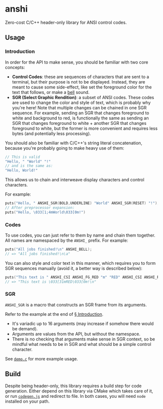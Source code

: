 # anshi

Zero-cost C/C++ header-only library for ANSI control codes.

## Usage

### Introduction

In order for the API to make sense, you should be familiar with two core
concepts:
- **Control Codes**: these are sequences of characters that are sent to a
terminal, but their purpose is not to be displayed. Instead, they are
meant to cause some side-effect, like set the foreground color for the
text that follows, or make a
[bell](https://en.wikipedia.org/wiki/Bell_character) sound.
- **SGR (Select Graphic Rendition)**: a subset of ANSI codes. These codes
are used to change the color and style of text, which is probably why
you're here! Note that multiple changes can be chained in one SGR sequence.
For example, sending an SGR that changes foreground to white and background
to red, is functionally the same as sending an SGR that changes foreground
to white + another SGR that changes foreground to white, but the former
is more convenient and requires less bytes (and potentially less
processing).

You should also be familiar with C/C++'s string literal concatenation,
because you're probably going to make heavy use of them:
```c
// This is valid
"Hello, " "World" "!"
// and is the same as:
"Hello, World!"
```
This allows us to chain and interweave display characters and control
characters.

For example:
```c
puts("Hello, " ANSHI_SGR(BOLD,UNDERLINE) "World" ANSHI_SGR(RESET) "!");
// After preprocessor expansion:
puts("Hello, \033[1;4mWorld\033[0m!")
```

### Codes

To use codes, you can just refer to them by name and chain them together.
All names are namespaced by the `ANSHI_` prefix.
For example:
```c
puts("All jobs finished!\n" ANSHI_BELL);
// => "All jobs finished!\n\a"
```

You can also style and color text in this manner, which requires you to
form SGR sequences manually (avoid it, a better way is described below):
```c
puts("This text is " ANSHI_CSI ANSHI_FG_RED "m" "RED" ANSHI_CSI ANSHI_RESET "m" "!\n");
// => "This text is \033[31mRED\033[0m!\n"
```

### SGR

`ANSHI_SGR` is a macro that constructs an SGR frame from its arguments.

Refer to the example at the end of [§ Introduction](#Introduction).

- It's variadic up to 16 arguments (may increase if somehow there would be
demand).
- Arguments are values from the API, but without the namespace.
- There is no checking that arguments make sense in SGR context, so be
mindful what needs to be in SGR and what should be a simple control
character.

See [`demo.c`](./demo.c) for more example usage.

## Build

Despite being header-only, this library requires a build step for code
generation. Either depend on this library via CMake which takes care of
it, or run [`codegen.js`](./codegen.js) and redirect to file.
In both cases, you will need `node` installed on your path.
